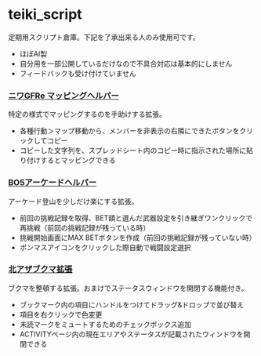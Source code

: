 # teiki_script
定期用スクリプト倉庫。下記を了承出来る人のみ使用可です。
- ほぼAI製
- 自分用を一部公開しているだけなので不具合対応は基本的にしません
- フィードバックも受け付けていません

### [ニワGFRe マッピングヘルパー](https://github.com/ayautaginrei/teiki_script/raw/refs/heads/main/soraniwa/%E3%83%8B%E3%83%AFGFRe%20%E3%83%9E%E3%83%83%E3%83%94%E3%83%B3%E3%82%B0%E3%83%98%E3%83%AB%E3%83%91%E3%83%BC.user.js)
特定の様式でマッピングするのを手助けする拡張。
- 各種行動＞マップ移動から、メンバーを非表示の右隣にできたボタンをクリックしてコピー
- コピーした文字列を、スプレッドシート内のコピー時に指示された場所に貼り付けするとマッピングできる

### [BO5アーケードヘルパー](https://github.com/ayautaginrei/teiki_script/raw/refs/heads/main/BO5/BO5%E3%82%A2%E3%83%BC%E3%82%B1%E3%83%BC%E3%83%89%E3%83%98%E3%83%AB%E3%83%91%E3%83%BC.user.js)
アーケード登山を少しだけ楽にする拡張。
- 前回の挑戦記録を取得、BET額と選んだ武器設定を引き継ぎワンクリックで再挑戦（前回の挑戦記録が残っている時）
- 挑戦開始画面にMAX BETボタンを作成（前回の挑戦記録が残っていない時）
- ポンマスアイコンをクリックした際自動で戦闘設定選択

### [北アザブクマ拡張](https://github.com/ayautaginrei/teiki_script/raw/refs/heads/main/kitama/%E5%8C%97%E3%82%A2%E3%82%B6%E3%83%96%E3%82%AF%E3%83%9E%E6%8B%A1%E5%BC%B5.user.js)
ブクマを整頓する拡張。おまけでステータスウィンドウを開閉する機能付き。
- ブックマーク内の項目にハンドルをつけてドラッグ&ドロップで並び替え
- 項目を右クリックで色変更
- 未読マークをミュートするためのチェックボックス追加
- ACTIVITYページ内の現在エリアやステータスが記載されたウィンドウを開閉できる
